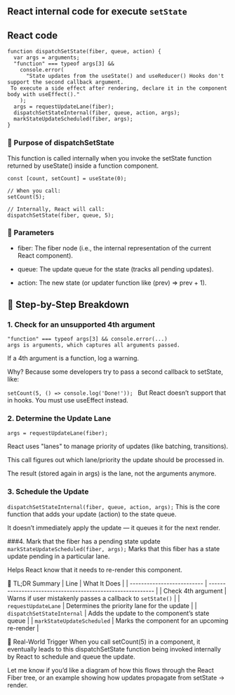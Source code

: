 ## React internal code for execute `setState`

## React code

```
function dispatchSetState(fiber, queue, action) {
  var args = arguments;
  "function" === typeof args[3] &&
    console.error(
      "State updates from the useState() and useReducer() Hooks don't support the second callback argument.
 To execute a side effect after rendering, declare it in the component body with useEffect()."
    );
  args = requestUpdateLane(fiber);
  dispatchSetStateInternal(fiber, queue, action, args);
  markStateUpdateScheduled(fiber, args);
}
```

### 📌 Purpose of dispatchSetState
This function is called internally when you invoke the setState function returned by useState() inside a function component.
```For example:
const [count, setCount] = useState(0);

// When you call:
setCount(5);

// Internally, React will call:
dispatchSetState(fiber, queue, 5);
```

### 🧩 Parameters
- fiber: The fiber node (i.e., the internal representation of the current React component).

- queue: The update queue for the state (tracks all pending updates).

- action: The new state (or updater function like (prev) => prev + 1).

## 🔎 Step-by-Step Breakdown
### 1. Check for an unsupported 4th argument
```
"function" === typeof args[3] && console.error(...)
args is arguments, which captures all arguments passed.
```

If a 4th argument is a function, log a warning.

Why? Because some developers try to pass a second callback to setState, like:

```setCount(5, () => console.log('Done!')); ```
But React doesn’t support that in hooks. You must use useEffect instead.


### 2. Determine the Update Lane

`args = requestUpdateLane(fiber);`

React uses "lanes" to manage priority of updates (like batching, transitions).

This call figures out which lane/priority the update should be processed in.

The result (stored again in args) is the lane, not the arguments anymore.


### 3. Schedule the Update
`dispatchSetStateInternal(fiber, queue, action, args);`
This is the core function that adds your update (action) to the state queue.

It doesn’t immediately apply the update — it queues it for the next render.

###4. Mark that the fiber has a pending state update
`markStateUpdateScheduled(fiber, args);`
Marks that this fiber has a state update pending in a particular lane.

Helps React know that it needs to re-render this component.

🧠 TL;DR Summary
| Line                       | What It Does                                               |
| -------------------------- | ---------------------------------------------------------- |
| Check 4th argument         | Warns if user mistakenly passes a callback to `setState()` |
| `requestUpdateLane`        | Determines the priority lane for the update                |
| `dispatchSetStateInternal` | Adds the update to the component’s state queue             |
| `markStateUpdateScheduled` | Marks the component for an upcoming re-render              |


🔄 Real-World Trigger
When you call setCount(5) in a component, it eventually leads to this dispatchSetState function being invoked internally by React to schedule and queue the update.

Let me know if you’d like a diagram of how this flows through the React Fiber tree, or an example showing how updates propagate from setState → render.
